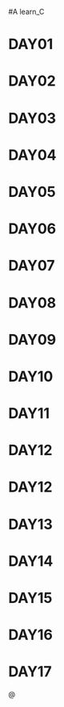 #A learn_C
# DAY01
# DAY02
# DAY03
# DAY04
# DAY05
# DAY06
# DAY07
# DAY08
# DAY09
# DAY10
# DAY11
# DAY12
# DAY12
# DAY13
# DAY14
# DAY15
# DAY16
# DAY17
@
